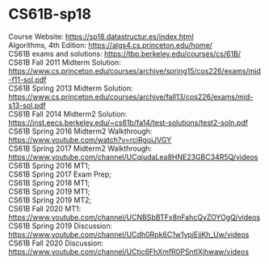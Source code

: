 # CS61B-sp18
Course Website: https://sp18.datastructur.es/index.html  
Algorithms, 4th Edition: https://algs4.cs.princeton.edu/home/  
CS61B exams and solutions: https://tbp.berkeley.edu/courses/cs/61B/  
CS61B Fall 2011 Midterm Solution: https://www.cs.princeton.edu/courses/archive/spring15/cos226/exams/mid-f11-sol.pdf  
CS61B Spring 2013 Midterm Solution: https://www.cs.princeton.edu/courses/archive/fall13/cos226/exams/mid-s13-sol.pdf  
CS61B Fall 2014 Midterm2 Solution: https://inst.eecs.berkeley.edu/~cs61b/fa14/test-solutions/test2-soln.pdf  
CS61B Spring 2016 Midterm2 Walkthrough: https://www.youtube.com/watch?v=rciRgoiJVGY  
CS61B Spring 2017 Midterm2 Walkthrough: https://www.youtube.com/channel/UCqiudaLea8HNE23GBC34R5Q/videos  
CS61B Spring 2016 MT1;  
CS61B Spring 2017 Exam Prep;  
CS61B Spring 2018 MT1;  
CS61B Spring 2019 MT1;  
CS61B Spring 2019 MT2;  
CS61B Fall 2020 MT1: https://www.youtube.com/channel/UCNBSbBTFx8nFahcQyZOYOgQ/videos  
CS61B Spring 2019 Discussion: https://www.youtube.com/channel/UCdh0Rpk6C1w1ypiEjjKh_Uw/videos  
CS61B Fall 2020 Discussion: https://www.youtube.com/channel/UCtic6FhXmfR0PSntIXjhwaw/videos
